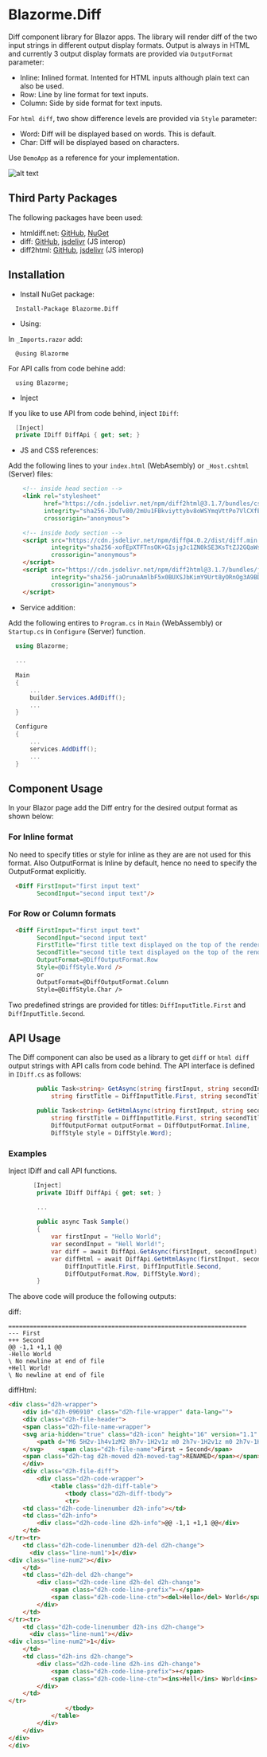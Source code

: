 # Blazorme.Diff
Diff component library for Blazor apps.
The library will render diff of the two input strings in different output display formats. Output is always in HTML and currently 3 output display formats are provided via `OutputFormat` parameter:
* Inline: Inlined format. Intented for HTML inputs although plain text can also be used.
* Row: Line by line format for text inputs.
* Column: Side by side format for text inputs.

For `html diff`, two show difference levels are provided via `Style` parameter:
* Word: Diff will be displayed based on words. This is default.
* Char: Diff will be displayed based on characters.

Use `DemoApp` as a reference for your implementation. 

![alt text](https://github.com/melihercan/Blazorme/blob/master/images/Diff.gif)
## Third Party Packages
The following packages have been used:
* htmldiff.net: [GitHub](https://github.com/Rohland/htmldiff.net), [NuGet](https://www.nuget.org/packages/htmldiff.net/) 
* diff: [GitHub](https://github.com/kpdecker/jsdiff), [jsdelivr](https://www.jsdelivr.com/package/npm/diff) (JS interop)
* diff2html: [GitHub](https://github.com/rtfpessoa/diff2html), [jsdelivr](https://www.jsdelivr.com/package/npm/diff2html) (JS interop)  
## Installation
* Install NuGet package:
```
  Install-Package Blazorme.Diff
```
* Using:

In `_Imports.razor` add:
```
  @using Blazorme
```
For API calls from code behine add:
```
  using Blazorme;
```
* Inject

If you like to use API from code behind, inject `IDiff`:
```cs
  [Inject]
  private IDiff DiffApi { get; set; }
```
* JS and CSS references:

Add the following lines to your `index.html` (WebAsembly) or `_Host.cshtml` (Server) files:
```html
    <!-- inside head section -->
    <link rel="stylesheet"
          href="https://cdn.jsdelivr.net/npm/diff2html@3.1.7/bundles/css/diff2html.min.css"
          integrity="sha256-JDuTv80/2mUu1FBkviyttybv8oWSYmqVttPo7VlCXfE="
          crossorigin="anonymous">

    <!-- inside body section -->
    <script src="https://cdn.jsdelivr.net/npm/diff@4.0.2/dist/diff.min.js" 
            integrity="sha256-xofEpXTFTnsOK+GIsjgJc1ZN0kSE3KsTtZJ2GQaWs3I=" 
            crossorigin="anonymous">
    </script>
    <script src="https://cdn.jsdelivr.net/npm/diff2html@3.1.7/bundles/js/diff2html.min.js" 
            integrity="sha256-jaOrunaAmlbF5x0BUXSJbKimY9Urt8yORnOg3A9BDfM=" 
            crossorigin="anonymous">
    </script>
```
* Service addition:

Add the following entires to `Program.cs` in `Main` (WebAssembly) or `Startup.cs` in `Configure` (Server) function. 
```cs
  using Blazorme;
  
  ...
  
  Main
  {
      ...
      builder.Services.AddDiff();
      ...
  }

  Configure
  {
      ...
      services.AddDiff();
      ...
  }
```
## Component Usage
In your Blazor page add the Diff entry for the desired output format as shown below:
### For Inline format
No need to specify titles or style for inline as they are are not used for this format.
Also OutputFormat is Inline by default, hence no need to specify the OutputFormat explicitly.
```html
  <Diff FirstInput="first input text"
        SecondInput="second input text"/>
```
### For Row or Column formats
```html
  <Diff FirstInput="first input text"
        SecondInput="second input text"
        FirstTitle="first title text displayed on the top of the rendered table"
        SecondTitle="second title text displayed on the top of the rendered table"
        OutputFormat=@DiffOutputFormat.Row
        Style=@DiffStyle.Word />
        or
        OutputFormat=@DiffOutputFormat.Column
        Style=@DiffStyle.Char />
```
Two predefined strings are provided for titles: `DiffInputTitle.First` and `DiffInputTitle.Second`.

## API Usage
The Diff component can also be used as a library to get `diff` or `html diff` output strings with API calls from code behind. The API interface is defined in `IDiff.cs` as follows:
```cs
        public Task<string> GetAsync(string firstInput, string secondInput, 
            string firstTitle = DiffInputTitle.First, string secondTitle = DiffInputTitle.Second);

        public Task<string> GetHtmlAsync(string firstInput, string secondInput,
            string firstTitle = DiffInputTitle.First, string secondTitle = DiffInputTitle.Second,
            DiffOutputFormat outputFormat = DiffOutputFormat.Inline,
            DiffStyle style = DiffStyle.Word);
```
### Examples
Inject IDiff and call API functions. 
```cs
       [Inject]
        private IDiff DiffApi { get; set; }

        ...
        
        public async Task Sample()
        {
            var firstInput = "Hello World";
            var secondInput = "Hell World!";
            var diff = await DiffApi.GetAsync(firstInput, secondInput);
            var diffHtml = await DiffApi.GetHtmlAsync(firstInput, secondInput, 
                DiffInputTitle.First, DiffInputTitle.Second, 
                DiffOutputFormat.Row, DiffStyle.Word);
        }
```
The above code will produce the following outputs:

diff:
```
===================================================================
--- First
+++ Second
@@ -1,1 +1,1 @@
-Hello World
\ No newline at end of file
+Hell World!
\ No newline at end of file
```
diffHtml:
```html
<div class="d2h-wrapper">
    <div id="d2h-096910" class="d2h-file-wrapper" data-lang="">
    <div class="d2h-file-header">
    <span class="d2h-file-name-wrapper">
    <svg aria-hidden="true" class="d2h-icon" height="16" version="1.1" viewBox="0 0 12 16" width="12">
        <path d="M6 5H2v-1h4v1zM2 8h7v-1H2v1z m0 2h7v-1H2v1z m0 2h7v-1H2v1z m10-7.5v9.5c0 0.55-0.45 1-1 1H1c-0.55 0-1-0.45-1-1V2c0-0.55 0.45-1 1-1h7.5l3.5 3.5z m-1 0.5L8 2H1v12h10V5z"></path>
    </svg>    <span class="d2h-file-name">First → Second</span>
    <span class="d2h-tag d2h-moved d2h-moved-tag">RENAMED</span></span>
    </div>
    <div class="d2h-file-diff">
        <div class="d2h-code-wrapper">
            <table class="d2h-diff-table">
                <tbody class="d2h-diff-tbody">
                <tr>
    <td class="d2h-code-linenumber d2h-info"></td>
    <td class="d2h-info">
        <div class="d2h-code-line d2h-info">@@ -1,1 +1,1 @@</div>
    </td>
</tr><tr>
    <td class="d2h-code-linenumber d2h-del d2h-change">
      <div class="line-num1">1</div>
<div class="line-num2"></div>
    </td>
    <td class="d2h-del d2h-change">
        <div class="d2h-code-line d2h-del d2h-change">
            <span class="d2h-code-line-prefix">-</span>
            <span class="d2h-code-line-ctn"><del>Hello</del> World</span>
        </div>
    </td>
</tr><tr>
    <td class="d2h-code-linenumber d2h-ins d2h-change">
      <div class="line-num1"></div>
<div class="line-num2">1</div>
    </td>
    <td class="d2h-ins d2h-change">
        <div class="d2h-code-line d2h-ins d2h-change">
            <span class="d2h-code-line-prefix">+</span>
            <span class="d2h-code-line-ctn"><ins>Hell</ins> World<ins>!</ins></span>
        </div>
    </td>
</tr>
                </tbody>
            </table>
        </div>
    </div>
</div>
</div>
```
